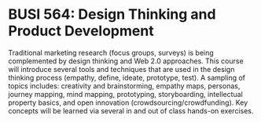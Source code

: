 # BUSI 564: Design Thinking and Product Development

Traditional marketing research (focus groups, surveys) is being complemented by design thinking and Web 2.0 approaches. This course will introduce several tools and techniques that are used in the design thinking process (empathy, define, ideate, prototype, test). A sampling of topics includes: creativity and brainstorming, empathy maps, personas, journey mapping, mind mapping, prototyping, storyboarding, intellectual property basics, and open innovation (crowdsourcing/crowdfunding). Key concepts will be learned via several in and out of class hands-on exercises.
